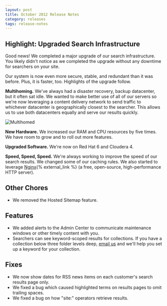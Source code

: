 ```yaml
---
layout: post
title: October 2012 Release Notes
category: releases
tags: release-notes
---
```


## Highlight: Upgraded Search Infrastructure

Good news! We completed a major upgrade of our search infrastructure. You likely didn't notice as we completed the upgrade without any downtime for searchers on your site. 

Our system is now even more secure, stable, and redundant than it was before. Plus, it is faster, too. Highlights of the upgrade follow.

**Multihoming.** We've always had a disaster recovery, backup datacenter, but it often sat idle. We wanted to make better use of all of our servers so we're now leveraging a content delivery network to send traffic to whichever datacenter is geographically closest to the searcher. This allows us to use both datacenters equally and serve our results quickly.

![Multihomed](https://9fddeb862c037f6d2190-f1564c64756a8cfee25b6b19953b1d23.ssl.cf2.rackcdn.com/tumblr_mcd7tbK8RD1qid15q.png)

**New Hardware.** We increased our RAM and CPU resources by five times. We have room to grow and to roll out more features.

**Upgraded Software.** We're now on Red Hat 6 and Cloudera 4.

**Speed, Speed, Speed.** We're always working to improve the speed of our search results. We changed some of our caching rules. We also started to leverage [Nginx](http://wiki.nginx.org/Main){% external_link %} (a free, open-source, high-performance HTTP server).

## Other Chores

* We removed the Hosted Sitemap feature.

## Features

* We added alerts to the Admin Center to communicate maintenance windows or other timely content with you.
* Searchers can see keyword-scoped results for collections. If you have a collection below three folder levels deep, [email us](mailto:search@support.digitalgov.gov) and we'll help you set up a keyword for your collection. 

## Fixes

* We now show dates for RSS news items on each customer's search results page only.
* We fixed a bug which caused highlighted terms on results pages to omit trailing spaces.
* We fixed a bug on how "site:" operators retrieve results.